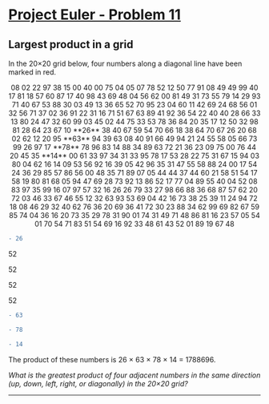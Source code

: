 [Project Euler - Problem 11](https://projecteuler.net/problem=11)
======

Largest product in a grid
------

In the 20×20 grid below, four numbers along a diagonal line have been marked in red.

<p align="center">
    08 02 22 97 38 15 00 40   00   75   04   05   07 78 52 12 50 77 91 08
    49 49 99 40 17 81 18 57   60   87   17   40   98 43 69 48 04 56 62 00
    81 49 31 73 55 79 14 29   93   71   40   67   53 88 30 03 49 13 36 65
    52 70 95 23 04 60 11 42   69   24   68   56   01 32 56 71 37 02 36 91
    22 31 16 71 51 67 63 89   41   92   36   54   22 40 40 28 66 33 13 80
    24 47 32 60 99 03 45 02   44   75   33   53   78 36 84 20 35 17 12 50
    32 98 81 28 64 23 67 10 **26** 38   40   67   59 54 70 66 18 38 64 70
    67 26 20 68 02 62 12 20   95 **63** 94   39   63 08 40 91 66 49 94 21
    24 55 58 05 66 73 99 26   97   17 **78** 78   96 83 14 88 34 89 63 72
    21 36 23 09 75 00 76 44   20   45   35 **14** 00 61 33 97 34 31 33 95
    78 17 53 28 22 75 31 67   15   94   03   80   04 62 16 14 09 53 56 92
    16 39 05 42 96 35 31 47   55   58   88   24   00 17 54 24 36 29 85 57
    86 56 00 48 35 71 89 07   05   44   44   37   44 60 21 58 51 54 17 58
    19 80 81 68 05 94 47 69   28   73   92   13   86 52 17 77 04 89 55 40
    04 52 08 83 97 35 99 16   07   97   57   32   16 26 26 79 33 27 98 66
    88 36 68 87 57 62 20 72   03   46   33   67   46 55 12 32 63 93 53 69
    04 42 16 73 38 25 39 11   24   94   72   18   08 46 29 32 40 62 76 36
    20 69 36 41 72 30 23 88   34   62   99   69   82 67 59 85 74 04 36 16
    20 73 35 29 78 31 90 01   74   31   49   71   48 86 81 16 23 57 05 54
    01 70 54 71 83 51 54 69   16   92   33   48   61 43 52 01 89 19 67 48
</p>

```diff 
- 26 
```

52
 
52

52

52


```diff
- 63
```
```diff
- 78
```
```diff
- 14
```
The product of these numbers is 26 × 63 × 78 × 14 = 1788696.

*What is the greatest product of four adjacent numbers in the same direction
(up, down, left, right, or diagonally) in the 20×20 grid?*

-----

